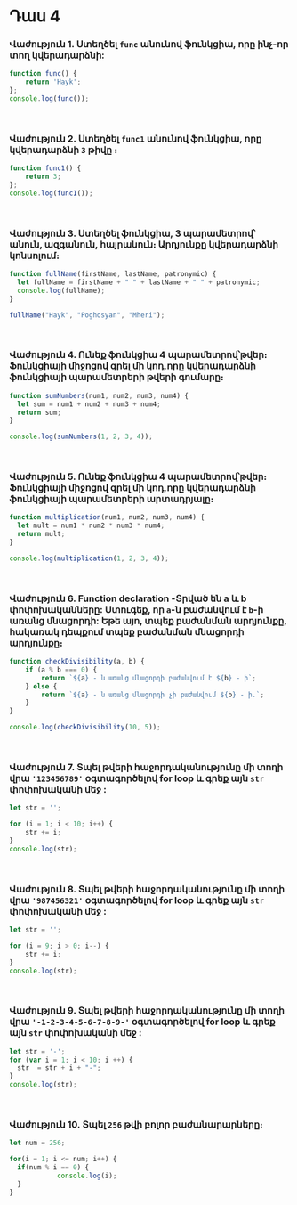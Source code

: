 # Դաս 4

### Վաժություն 1. Ստեղծել `func` անունով ֆունկցիա, որը  ինչ-որ տող կվերադարձնի:
```js
function func() {
	return 'Hayk';
};
console.log(func());
```

<br>

### Վաժություն 2. Ստեղծել `func1` անունով ֆունկցիա, որը կվերադարձնի `3` թիվը ։
```js
function func1() {
	return 3;
};
console.log(func1());
```

<br>

### Վաժություն 3.  Ստեղծել ֆունկցիա, 3 պարամետրով՝ անուն, ազգանուն, հայրանուն։ Արդյունքը կվերադարձնի կոնսոլում։
```js
function fullName(firstName, lastName, patronymic) {
  let fullName = firstName + " " + lastName + " " + patronymic;
  console.log(fullName);
}

fullName("Hayk", "Poghosyan", "Mheri");
```

<br>

### Վաժություն 4. Ունեք ֆունկցիա 4 պարամետրով՝թվեր։ Ֆունկցիայի միջոցով գրել մի կոդ,որը կվերադարձնի ֆունկցիայի պարամետրերի թվերի գումարը։
```js
function sumNumbers(num1, num2, num3, num4) {
  let sum = num1 + num2 + num3 + num4;
  return sum;
}

console.log(sumNumbers(1, 2, 3, 4));
```

<br>

### Վաժություն 5. Ունեք ֆունկցիա 4 պարամետրով՝թվեր։ Ֆունկցիայի միջոցով գրել մի կոդ,որը կվերադարձնի ֆունկցիայի պարամետրերի արտադրյալը։
```js
function multiplication(num1, num2, num3, num4) {
  let mult = num1 * num2 * num3 * num4;
  return mult;
}

console.log(multiplication(1, 2, 3, 4));
```

<br>

### Վաժություն 6. Function declaration -Տրված են a և b փոփոխականները: Ստուգեք, որ `a`-ն  բաժանվում է `b`-ի առանց մնացորդի: Եթե ​​այո, տպեք  բաժանման արդյունքը, հակառակ դեպքում տպեք  բաժանման մնացորդի արդյունքը։
```js
function checkDivisibility(a, b) {
    if (a % b === 0) {
        return `${a} - ն առանց մնացորդի բաժանվում է ${b} - ի`;
    } else {
        return `${a} - ն առանց մնացորդի չի բաժանվում ${b} - ի.`;
    }
}

console.log(checkDivisibility(10, 5));
```

<br>

### Վաժություն 7. Տպել թվերի հաջորդականությունը մի տողի վրա  `'123456789'`  օգտագործելով for  loop և գրեք այն `str` փոփոխականի մեջ :
```js
let str = '';

for (i = 1; i < 10; i++) {
	str += i;
}
console.log(str);
```

<br>

### Վաժություն 8. Տպել թվերի հաջորդականությունը մի տողի վրա `'987456321'` օգտագործելով for loop և գրեք այն `str` փոփոխականի մեջ :
```js
let str = '';

for (i = 9; i > 0; i--) {
	str += i;
}
console.log(str);
```

<br>

### Վաժություն 9. Տպել թվերի հաջորդականությունը մի տողի վրա `'-1-2-3-4-5-6-7-8-9-'` օգտագործելով for loop և գրեք այն `str` փոփոխականի մեջ :
```js
let str = '-';
for (var i = 1; i < 10; i ++) {
  str  = str + i + "-";
}
console.log(str);
```

<br>

### Վաժություն 10. Տպել `256` թվի բոլոր բաժանարարները։
```js
let num = 256;

for(i = 1; i <= num; i++) {
  if(num % i == 0) {
 			console.log(i);
  }	
}
```